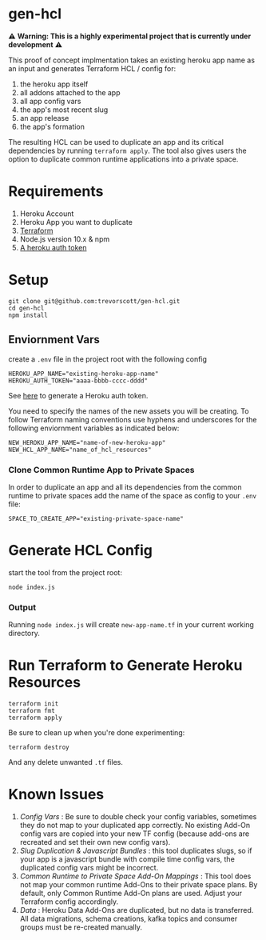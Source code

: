 # gen-hcl

⚠️ **Warning: This is a highly experimental project that is currently under development** ⚠️

This proof of concept implmentation takes an existing heroku app name as an input and generates Terraform HCL / config for:

1. the heroku app itself
1. all addons attached to the app
1. all app config vars 
1. the app's most recent slug
1. an app release
1. the app's formation

The resulting HCL can be used to duplicate an app and its critical dependencies by running `terraform apply`. The tool also gives users the option to duplicate common runtime applications into a private space.

# Requirements

1. Heroku Account
1. Heroku App you want to duplicate
1. [Terraform](https://www.terraform.io/downloads.html)
1. Node.js version 10.x & npm
1. [A heroku auth token](https://devcenter.heroku.com/articles/platform-api-quickstart#authentication)

# Setup

```
git clone git@github.com:trevorscott/gen-hcl.git
cd gen-hcl
npm install
```

## Enviornment Vars

create a `.env` file in the project root with the following config 

```
HEROKU_APP_NAME="existing-heroku-app-name"
HEROKU_AUTH_TOKEN="aaaa-bbbb-cccc-dddd"
```

See [here](https://devcenter.heroku.com/articles/platform-api-quickstart#authentication) to generate a Heroku auth token.

You need to specify the names of the new assets you will be creating. To follow Terraform naming conventions use hyphens and underscores for the following enviornment variables as indicated below: 

```
NEW_HEROKU_APP_NAME="name-of-new-heroku-app"
NEW_HCL_APP_NAME="name_of_hcl_resources"
```

### Clone Common Runtime App to Private Spaces

In order to duplicate an app and all its dependencies from the common runtime to private spaces add the name of the space as config to your `.env` file:

```
SPACE_TO_CREATE_APP="existing-private-space-name"
```

# Generate HCL Config

start the tool from the project root:

```
node index.js
```

### Output

Running `node index.js` will create `new-app-name.tf` in your current working directory. 

# Run Terraform to Generate Heroku Resources

```
terraform init
terraform fmt
terraform apply
```

Be sure to clean up when you're done experimenting:

```
terraform destroy
```

And any delete unwanted `.tf` files.

# Known Issues

1. *Config Vars* : Be sure to double check your config variables, sometimes they do not map to your duplicated app correctly. No existing Add-On config vars are copied into your new TF config (because add-ons are recreated and set their own new config vars).
1. *Slug Duplication & Javascript Bundles* : this tool duplicates slugs, so if your app is a javascript bundle with compile time config vars, the duplicated config vars might be incorrect.
1. *Common Runtime to Private Space Add-On Mappings* : This tool does not map your common runtime Add-Ons to their private space plans. By default, only Common Runtime Add-On plans are used. Adjust your Terraform config accordingly. 
1. *Data* : Heroku Data Add-Ons are duplicated, but no data is transferred. All data migrations, schema creations, kafka topics and consumer groups must be re-created manually.



